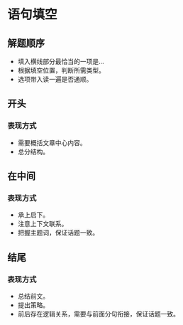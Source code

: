 # 语句填空

## 解题顺序

* 填入横线部分最恰当的一项是...
* 根据填空位置，判断所需类型。
* 选项带入读一遍是否通顺。

## 开头

### 表现方式

* 需要概括文章中心内容。
* 总分结构。

## 在中间

### 表现方式

* 承上启下。
* 注意上下文联系。
* 把握主题词，保证话题一致。

## 结尾

### 表现方式

* 总结前文。
* 提出策略。
* 前后存在逻辑关系，需要与前面分句衔接，保证话题一致。

 